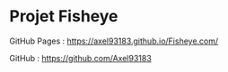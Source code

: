# Projet Fisheye

GitHub Pages : https://axel93183.github.io/Fisheye.com/

GitHub : https://github.com/Axel93183